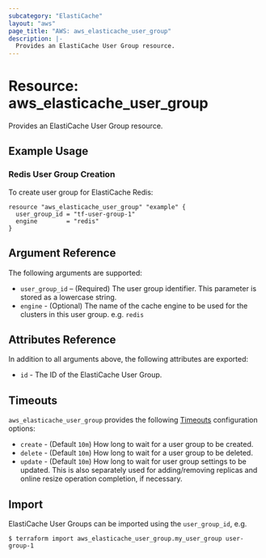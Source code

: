 ```yaml
---
subcategory: "ElastiCache"
layout: "aws"
page_title: "AWS: aws_elasticache_user_group"
description: |-
  Provides an ElastiCache User Group resource.
---
```


# Resource: aws_elasticache_user_group

Provides an ElastiCache User Group resource.

## Example Usage

### Redis User Group Creation

To create user group for ElastiCache Redis:

```hcl
resource "aws_elasticache_user_group" "example" {
  user_group_id = "tf-user-group-1"
  engine        = "redis"
}
```

## Argument Reference

The following arguments are supported:

* `user_group_id` – (Required) The user group identifier. This parameter is stored as a lowercase string.
* `engine` - (Optional) The name of the cache engine to be used for the clusters in this user group. e.g. `redis`

## Attributes Reference

In addition to all arguments above, the following attributes are exported:

* `id` - The ID of the ElastiCache User Group.

## Timeouts

`aws_elasticache_user_group` provides the following [Timeouts](/docs/configuration/resources.html#timeouts)
configuration options:

* `create` - (Default `10m`) How long to wait for a user group to be created.
* `delete` - (Default `10m`) How long to wait for a user group to be deleted.
* `update` - (Default `10m`) How long to wait for user group settings to be updated. This is also separately used for adding/removing replicas and online resize operation completion, if necessary.

## Import

ElastiCache User Groups can be imported using the `user_group_id`, e.g.

```
$ terraform import aws_elasticache_user_group.my_user_group user-group-1
```
